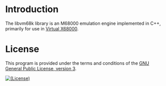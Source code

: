 # Introduction

The libvm68k library is an M68000 emulation engine implemented in C++,
primarily for use in [Virtual X68000][].

[Virtual X68000]: https://www.vx68k.org/vx68k

# License

This program is provided under the terms and conditions of the [GNU General Public License, version 3][GPL-3.0].

[![(License)](https://img.shields.io/badge/license-GPL--3.0--or--later-blue.svg)][GPL-3.0]

[GPL-3.0]: https://opensource.org/licenses/GPL-3.0
